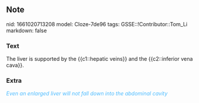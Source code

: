## Note
nid: 1661020713208
model: Cloze-7de96
tags: GSSE::!Contributor::Tom_Li
markdown: false

### Text
<div>
  The liver is supported by the {{c1::hepatic veins}} and the
  {{c2::inferior vena cava}}.
</div>

### Extra
<i><font color="#4FBCFF">Even an enlarged liver will not fall down
into the abdominal cavity</font></i>
